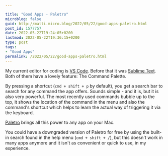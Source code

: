 ```yaml
---

title: "Good Apps - Paletro"
microblog: false
guid: http://matti.micro.blog/2022/05/22/good-apps-paletro.html
post_id: 1577757
date: 2022-05-22T19:24:05+0200
lastmod: 2022-05-22T19:36:15+0200
type: post
tags:
- "Good Apps"
permalink: /2022/05/22/good-apps-paletro.html
---
```

<p>My current editor for coding is <a href="https://code.visualstudio.com">VS Code</a>. Before that it was <a href="https://www.sublimetext.com">Sublime Text</a>. Both of them have a lovely feature: The Command Palette.</p>
<p>By pressing a shortcut (<code>cmd + shift + p</code> by default), you get a search bar to search for any command the app offers. Sounds simple - and it is, but it is also very powerful. The most recently used commands bubble up to the top, it shows the location of the command in the menu and also the command's shortcut which helps to learn the actual way of triggering it via the keyboard.</p>
<p><a href="https://appmakes.io/paletro">Paletro</a> brings all this power to any app on your Mac. </p>
<p>You could have a downgraded version of Paletro for free by using the built-in search found in the help menu (<code>cmd + shift + /</code>), but this doesn't work in many apps anymore and it isn't as convenient or quick to use, in my experience.</p>
